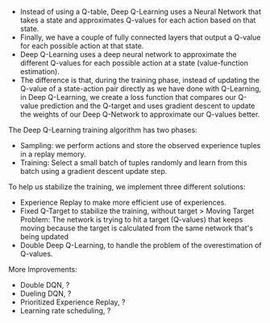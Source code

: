 <!--
Date : 1404-06-04, 1404-06-24
Mohammad Kadkhodaei Elyaderani
---
youtube : https://www.youtube.com/@CodeEmporium
-->

- Instead of using a Q-table, Deep Q-Learning uses a Neural Network that takes a state and approximates Q-values for each action based on that state.
- Finally, we have a couple of fully connected layers that output a Q-value for each possible action at that state.
- Deep Q-Learning uses a deep neural network to approximate the different Q-values for each possible action at a state (value-function estimation).
- The difference is that, during the training phase, instead of updating the Q-value of a state-action pair directly as we have done with Q-Learning, in Deep Q-Learning, we create a loss function that compares our Q-value prediction and the Q-target and uses gradient descent to update the weights of our Deep Q-Network to approximate our Q-values better.

The Deep Q-Learning training algorithm has two phases:
 - Sampling: we perform actions and store the observed experience tuples in a replay memory.
 - Training: Select a small batch of tuples randomly and learn from this batch using a gradient descent update step.

To help us stabilize the training, we implement three different solutions:
 - Experience Replay to make more efficient use of experiences.
 - Fixed Q-Target to stabilize the training, without target > Moving Target Problem: The network is trying to hit a target (Q-values) that keeps moving because the target is calculated from the same network that's being updated
 - Double Deep Q-Learning, to handle the problem of the overestimation of Q-values.

More Improvements:
- Double DQN, ?
- Dueling DQN, ?
- Prioritized Experience Replay, ?
- Learning rate scheduling, ?

